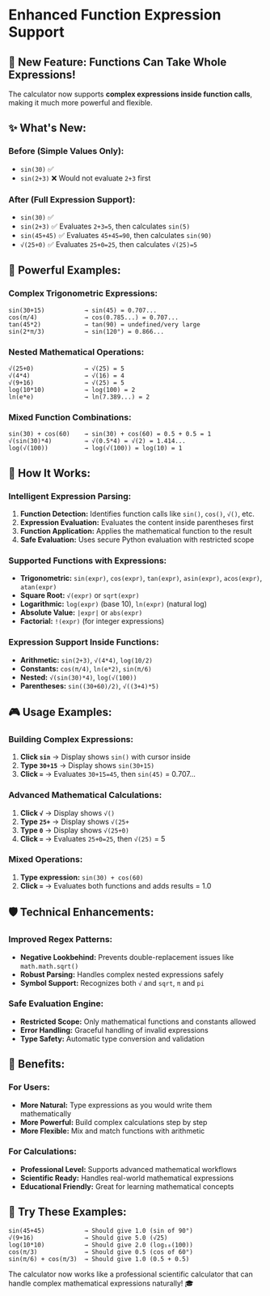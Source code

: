# Enhanced Function Expression Support

## 🚀 **New Feature: Functions Can Take Whole Expressions!**

The calculator now supports **complex expressions inside function calls**, making it much more powerful and flexible.

## ✨ **What's New:**

### **Before (Simple Values Only):**
- `sin(30)` ✅ 
- `sin(2+3)` ❌ Would not evaluate `2+3` first

### **After (Full Expression Support):**
- `sin(30)` ✅ 
- `sin(2+3)` ✅ Evaluates `2+3=5`, then calculates `sin(5)`
- `sin(45+45)` ✅ Evaluates `45+45=90`, then calculates `sin(90)` 
- `√(25+0)` ✅ Evaluates `25+0=25`, then calculates `√(25)=5`

## 🎯 **Powerful Examples:**

### **Complex Trigonometric Expressions:**
```
sin(30+15)           → sin(45) = 0.707...
cos(π/4)             → cos(0.785...) = 0.707...
tan(45*2)            → tan(90) = undefined/very large
sin(2*π/3)           → sin(120°) = 0.866...
```

### **Nested Mathematical Operations:**
```
√(25+0)              → √(25) = 5
√(4*4)               → √(16) = 4
√(9+16)              → √(25) = 5
log(10*10)           → log(100) = 2
ln(e*e)              → ln(7.389...) = 2
```

### **Mixed Function Combinations:**
```
sin(30) + cos(60)    → sin(30) + cos(60) = 0.5 + 0.5 = 1
√(sin(30)*4)         → √(0.5*4) = √(2) = 1.414...
log(√(100))          → log(√(100)) = log(10) = 1
```

## 🔧 **How It Works:**

### **Intelligent Expression Parsing:**
1. **Function Detection:** Identifies function calls like `sin()`, `cos()`, `√()`, etc.
2. **Expression Evaluation:** Evaluates the content inside parentheses first
3. **Function Application:** Applies the mathematical function to the result
4. **Safe Evaluation:** Uses secure Python evaluation with restricted scope

### **Supported Functions with Expressions:**
- **Trigonometric:** `sin(expr)`, `cos(expr)`, `tan(expr)`, `asin(expr)`, `acos(expr)`, `atan(expr)`
- **Square Root:** `√(expr)` or `sqrt(expr)`
- **Logarithmic:** `log(expr)` (base 10), `ln(expr)` (natural log)
- **Absolute Value:** `|expr|` or `abs(expr)`
- **Factorial:** `!(expr)` (for integer expressions)

### **Expression Support Inside Functions:**
- **Arithmetic:** `sin(2+3)`, `√(4*4)`, `log(10/2)`
- **Constants:** `cos(π/4)`, `ln(e*2)`, `sin(π/6)`
- **Nested:** `√(sin(30)*4)`, `log(√(100))`
- **Parentheses:** `sin((30+60)/2)`, `√((3+4)*5)`

## 🎮 **Usage Examples:**

### **Building Complex Expressions:**
1. **Click `sin`** → Display shows `sin()` with cursor inside
2. **Type `30+15`** → Display shows `sin(30+15)`
3. **Click `=`** → Evaluates `30+15=45`, then `sin(45)` = 0.707...

### **Advanced Mathematical Calculations:**
1. **Click `√`** → Display shows `√()`
2. **Type `25+`** → Display shows `√(25+`
3. **Type `0`** → Display shows `√(25+0)`
4. **Click `=`** → Evaluates `25+0=25`, then `√(25)` = 5

### **Mixed Operations:**
1. **Type expression:** `sin(30) + cos(60)`
2. **Click `=`** → Evaluates both functions and adds results = 1.0

## 🛡️ **Technical Enhancements:**

### **Improved Regex Patterns:**
- **Negative Lookbehind:** Prevents double-replacement issues like `math.math.sqrt()`
- **Robust Parsing:** Handles complex nested expressions safely
- **Symbol Support:** Recognizes both `√` and `sqrt`, `π` and `pi`

### **Safe Evaluation Engine:**
- **Restricted Scope:** Only mathematical functions and constants allowed
- **Error Handling:** Graceful handling of invalid expressions
- **Type Safety:** Automatic type conversion and validation

## 🎯 **Benefits:**

### **For Users:**
- **More Natural:** Type expressions as you would write them mathematically
- **More Powerful:** Build complex calculations step by step
- **More Flexible:** Mix and match functions with arithmetic

### **For Calculations:**
- **Professional Level:** Supports advanced mathematical workflows
- **Scientific Ready:** Handles real-world mathematical expressions
- **Educational Friendly:** Great for learning mathematical concepts

## 🚀 **Try These Examples:**

```
sin(45+45)           → Should give 1.0 (sin of 90°)
√(9+16)              → Should give 5.0 (√25)
log(10*10)           → Should give 2.0 (log₁₀(100))
cos(π/3)             → Should give 0.5 (cos of 60°)
sin(π/6) + cos(π/3)  → Should give 1.0 (0.5 + 0.5)
```

The calculator now works like a professional scientific calculator that can handle complex mathematical expressions naturally! 🎓